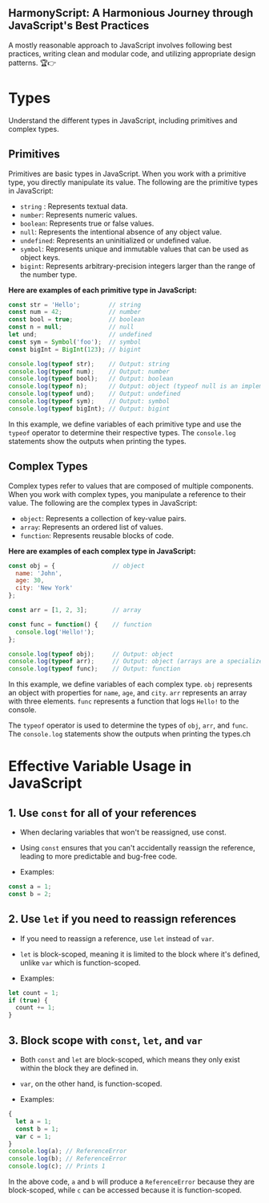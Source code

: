 ## HarmonyScript: A Harmonious Journey through JavaScript's Best Practices

A mostly reasonable approach to JavaScript involves following best practices, writing clean and modular code, and utilizing appropriate design patterns. 🏆👉 

# Types

Understand the different types in JavaScript, including primitives and complex types.

## Primitives

Primitives are basic types in JavaScript. When you work with a primitive type, you directly manipulate its value. The following are the primitive types in JavaScript:

* `string` : Represents textual data.
* `number`: Represents numeric values.
* `boolean`: Represents true or false values.
* `null`: Represents the intentional absence of any object value.
* `undefined`: Represents an uninitialized or undefined value.
* `symbol`: Represents unique and immutable values that can be used as object keys.
* `bigint`: Represents arbitrary-precision integers larger than the range of the number type.

**Here are examples of each primitive type in JavaScript:**

```js
const str = 'Hello';        // string
const num = 42;             // number
const bool = true;          // boolean
const n = null;             // null
let und;                    // undefined
const sym = Symbol('foo');  // symbol
const bigInt = BigInt(123); // bigint

console.log(typeof str);    // Output: string
console.log(typeof num);    // Output: number
console.log(typeof bool);   // Output: boolean
console.log(typeof n);      // Output: object (typeof null is an implementation quirk)
console.log(typeof und);    // Output: undefined
console.log(typeof sym);    // Output: symbol
console.log(typeof bigInt); // Output: bigint
```

In this example, we define variables of each primitive type and use the `typeof` operator to determine their respective types. The `console.log` statements show the outputs when printing the types.

## Complex Types

Complex types refer to values that are composed of multiple components. When you work with complex types, you manipulate a reference to their value. The following are the complex types in JavaScript:

* `object`: Represents a collection of key-value pairs.
* `array`: Represents an ordered list of values.
* `function`: Represents reusable blocks of code.

**Here are examples of each complex type in JavaScript:**

```js
const obj = {                // object
  name: 'John',
  age: 30,
  city: 'New York'
};

const arr = [1, 2, 3];       // array

const func = function() {    // function
  console.log('Hello!');
};

console.log(typeof obj);     // Output: object
console.log(typeof arr);     // Output: object (arrays are a specialized type of object)
console.log(typeof func);    // Output: function
```

In this example, we define variables of each complex type. `obj` represents an object with properties for `name`, `age`, and `city`. `arr` represents an array with three elements. `func` represents a function that logs `Hello!` to the console.

The `typeof` operator is used to determine the types of `obj`, `arr`, and `func`. The `console.log` statements show the outputs when printing the types.ch

# Effective Variable Usage in JavaScript

## 1. Use `const` for all of your references

* When declaring variables that won't be reassigned, use const.

* Using `const` ensures that you can't accidentally reassign the reference, leading to more predictable and bug-free code.

* Examples:

```js
const a = 1;
const b = 2;
```

## 2. **Use `let` if you need to reassign references**

* If you need to reassign a reference, use `let` instead of `var`.

* `let` is block-scoped, meaning it is limited to the block where it's defined, unlike `var` which is function-scoped.

* Examples:

```js
let count = 1;
if (true) {
  count += 1;
}
```

## 3. **Block scope with `const`, `let`, and `var`**

* Both `const` and `let` are block-scoped, which means they only exist within the block they are defined in.

* `var`, on the other hand, is function-scoped.

* Examples:

```js
{
  let a = 1;
  const b = 1;
  var c = 1;
}
console.log(a); // ReferenceError
console.log(b); // ReferenceError
console.log(c); // Prints 1
```

In the above code, `a` and `b` will produce a `ReferenceError` because they are block-scoped, while `c` can be accessed because it is function-scoped.